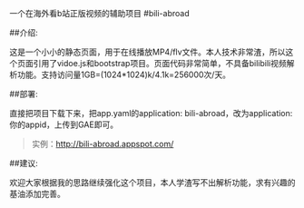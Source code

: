 一个在海外看b站正版视频的辅助项目
#bili-abroad

##介绍:

这是一个小小的静态页面，用于在线播放MP4/flv文件。本人技术非常渣，所以这个页面引用了vidoe.js和bootstrap项目。页面代码非常简单，不具备bilibili视频解析功能。支持访问量1GB=(1024*1024)k/4.1k=256000次/天。



##部署:

直接把项目下载下来，把app.yaml的application: bili-abroad，改为application:你的appid，上传到GAE即可。
> 实例：http://bili-abroad.appspot.com/



##建议:

欢迎大家根据我的思路继续强化这个项目，本人学渣写不出解析功能，求有兴趣的基油添加完善。

